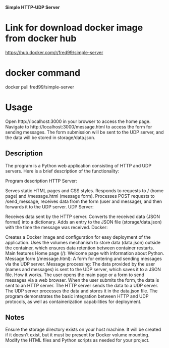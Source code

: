 **Simple HTTP-UDP Server**


# Link for download docker image from docker hub
  https://hub.docker.com/r/fred99/simple-server
  
# docker command
  docker pull fred99/simple-server


# Usage
Open http://localhost:3000 in your browser to access the home page.
Navigate to http://localhost:3000/message.html to access the form for sending messages.
The form submission will be sent to the UDP server, and the data will be stored in storage/data.json.


## Description
The program is a Python web application consisting of HTTP and UDP servers. Here is a brief description of the functionality:

Program description
HTTP Server:

Serves static HTML pages and CSS styles.
Responds to requests to / (home page) and /message.html (message form).
Processes POST requests to /send_message, receives data from the form (user and message), and then forwards it to the UDP server.
UDP Server:

Receives data sent by the HTTP server.
Converts the received data (JSON format) into a dictionary.
Adds an entry to the JSON file (storage/data.json) with the time the message was received.
Docker:

Creates a Docker image and configuration for easy deployment of the application.
Uses the volumes mechanism to store data (data.json) outside the container, which ensures data retention between container restarts.
Main features
Home page (/): Welcome page with information about Python.
Message form (/message.html): A form for entering and sending messages via the UDP server.
Message processing: The data provided by the user (names and messages) is sent to the UDP server, which saves it to a JSON file.
How it works.
The user opens the main page or a form to send messages via a web browser.
When the user submits the form, the data is sent to an HTTP server.
The HTTP server sends the data to a UDP server.
The UDP server processes the data and stores it in the data.json file.
The program demonstrates the basic integration between HTTP and UDP protocols, as well as containerization capabilities for deployment.


## Notes
Ensure the storage directory exists on your host machine. It will be created if it doesn't exist, but it must be present for Docker volume mounting.
Modify the HTML files and Python scripts as needed for your project.
